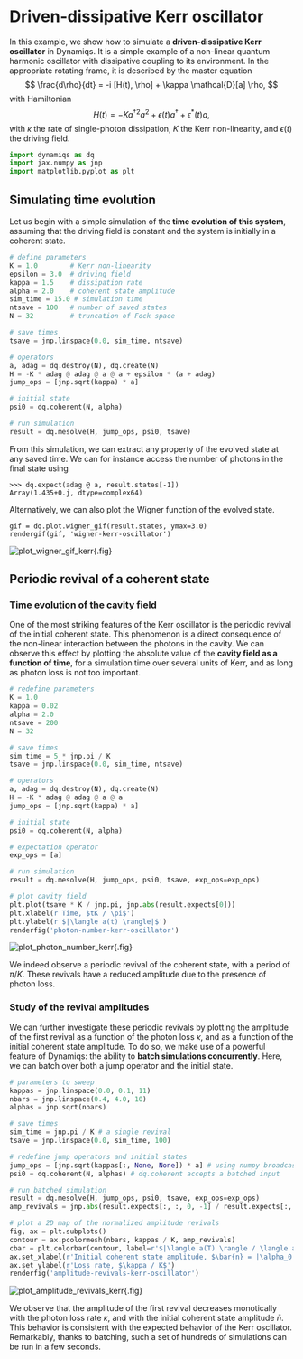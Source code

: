 # Driven-dissipative Kerr oscillator

In this example, we show how to simulate a **driven-dissipative Kerr oscillator** in Dynamiqs. It is a simple example of a non-linear quantum harmonic oscillator with dissipative coupling to its environment. In the appropriate rotating frame, it is described by the master equation
$$
\frac{d\rho}{dt} = -i [H(t), \rho] + \kappa \mathcal{D}[a] \rho,
$$
with Hamiltonian
$$
H(t) = -K a^{\dagger 2} a^2 + \epsilon(t) a^\dagger + \epsilon^*(t) a,
$$
with $\kappa$ the rate of single-photon dissipation, $K$ the Kerr non-linearity, and $\epsilon(t)$ the driving field.

```python
import dynamiqs as dq
import jax.numpy as jnp
import matplotlib.pyplot as plt
```

## Simulating time evolution

Let us begin with a simple simulation of the **time evolution of this system**, assuming that the driving field is constant and the system is initially in a coherent state.

```python
# define parameters
K = 1.0        # Kerr non-linearity
epsilon = 3.0  # driving field
kappa = 1.5    # dissipation rate
alpha = 2.0    # coherent state amplitude
sim_time = 15.0 # simulation time
ntsave = 100   # number of saved states
N = 32         # truncation of Fock space

# save times
tsave = jnp.linspace(0.0, sim_time, ntsave)

# operators
a, adag = dq.destroy(N), dq.create(N)
H = -K * adag @ adag @ a @ a + epsilon * (a + adag)
jump_ops = [jnp.sqrt(kappa) * a]

# initial state
psi0 = dq.coherent(N, alpha)

# run simulation
result = dq.mesolve(H, jump_ops, psi0, tsave)
```
From this simulation, we can extract any property of the evolved state at any saved time. We can for instance access the number of photons in the final state using
```pycon
>>> dq.expect(adag @ a, result.states[-1])
Array(1.435+0.j, dtype=complex64)
```
Alternatively, we can also plot the Wigner function of the evolved state.
```
gif = dq.plot.wigner_gif(result.states, ymax=3.0)
rendergif(gif, 'wigner-kerr-oscillator')
```

![plot_wigner_gif_kerr](/figs_docs/wigner-kerr-oscillator.gif){.fig}

## Periodic revival of a coherent state
### Time evolution of the cavity field

One of the most striking features of the Kerr oscillator is the periodic revival of the initial coherent state. This phenomenon is a direct consequence of the non-linear interaction between the photons in the cavity. We can observe this effect by plotting the absolute value of the **cavity field as a function of time**, for a simulation time over several units of Kerr, and as long as photon loss is not too important.

```python
# redefine parameters
K = 1.0
kappa = 0.02
alpha = 2.0
ntsave = 200
N = 32

# save times
sim_time = 5 * jnp.pi / K
tsave = jnp.linspace(0.0, sim_time, ntsave)

# operators
a, adag = dq.destroy(N), dq.create(N)
H = -K * adag @ adag @ a @ a
jump_ops = [jnp.sqrt(kappa) * a]

# initial state
psi0 = dq.coherent(N, alpha)

# expectation operator
exp_ops = [a]

# run simulation
result = dq.mesolve(H, jump_ops, psi0, tsave, exp_ops=exp_ops)

# plot cavity field
plt.plot(tsave * K / jnp.pi, jnp.abs(result.expects[0]))
plt.xlabel(r'Time, $tK / \pi$')
plt.ylabel(r'$|\langle a(t) \rangle|$')
renderfig('photon-number-kerr-oscillator')
```

![plot_photon_number_kerr](/figs_docs/photon-number-kerr-oscillator.png){.fig}

We indeed observe a periodic revival of the coherent state, with a period of $\pi / K$. These revivals have a reduced amplitude due to the presence of photon loss.

### Study of the revival amplitudes

We can further investigate these periodic revivals by plotting the amplitude of the first revival as a function of the photon loss $\kappa$, and as a function of the initial coherent state amplitude. To do so, we make use of a powerful feature of Dynamiqs: the ability to **batch simulations concurrently**. Here, we can batch over both a jump operator and the initial state.

```python
# parameters to sweep
kappas = jnp.linspace(0.0, 0.1, 11)
nbars = jnp.linspace(0.4, 4.0, 10)
alphas = jnp.sqrt(nbars)

# save times
sim_time = jnp.pi / K # a single revival
tsave = jnp.linspace(0.0, sim_time, 100)

# redefine jump operators and initial states
jump_ops = [jnp.sqrt(kappas[:, None, None]) * a] # using numpy broadcasting
psi0 = dq.coherent(N, alphas) # dq.coherent accepts a batched input

# run batched simulation
result = dq.mesolve(H, jump_ops, psi0, tsave, exp_ops=exp_ops)
amp_revivals = jnp.abs(result.expects[:, :, 0, -1] / result.expects[:, :, 0, 0])

# plot a 2D map of the normalized amplitude revivals
fig, ax = plt.subplots()
contour = ax.pcolormesh(nbars, kappas / K, amp_revivals)
cbar = plt.colorbar(contour, label=r'$|\langle a(T) \rangle / \langle a(0) \rangle |$')
ax.set_xlabel(r'Initial coherent state amplitude, $\bar{n} = |\alpha_0|^2$')
ax.set_ylabel(r'Loss rate, $\kappa / K$')
renderfig('amplitude-revivals-kerr-oscillator')
```

![plot_amplitude_revivals_kerr](/figs_docs/amplitude-revivals-kerr-oscillator.png){.fig}

We observe that the amplitude of the first revival decreases monotically with the photon loss rate $\kappa$, and with the initial coherent state amplitude $\bar{n}$. This behavior is consistent with the expected behavior of the Kerr oscillator. Remarkably, thanks to batching, such a set of hundreds of simulations can be run in a few seconds.
